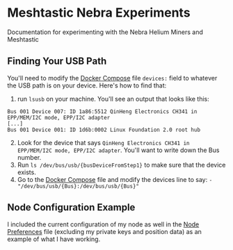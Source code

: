 # Meshtastic Nebra Experiments
Documentation for experimenting with the Nebra Helium Miners and Meshtastic

## Finding Your USB Path
You'll need to modify the [Docker Compose](docker-compose.yml) file `devices:` field to whatever the USB path is on your device. Here's how to find that:
1. run `lsusb` on your machine. You'll see an output that looks like this:
```
Bus 001 Device 007: ID 1a86:5512 QinHeng Electronics CH341 in EPP/MEM/I2C mode, EPP/I2C adapter
[...]
Bus 001 Device 001: ID 1d6b:0002 Linux Foundation 2.0 root hub
```
2. Look for the device that says `QinHeng Electronics CH341 in EPP/MEM/I2C mode, EPP/I2C adapter`. You'll want to write down the Bus number.
3. Run `ls /dev/bus/usb/{busDeviceFromStep1}` to make sure that the device exists.
4. Go to the [Docker Compose](docker-compose.yml) file and modify the devices line to say: `- "/dev/bus/usb/{Bus}:/dev/bus/usb/{Bus}"`

## Node Configuration Example
I included the current configuration of my node as well in the [Node Preferences](node_prefs.yml) file (excluding my private keys and position data) as an example of what I have working.
